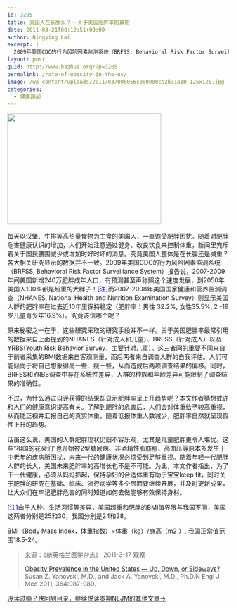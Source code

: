 ```yaml
---
id: 3205
title: 美国人在长胖么？——关于美国肥胖率的真相
date: 2011-03-21T00:12:51+00:00
author: Qingying Lai
excerpt: |
  2009年美国CDC的行为风险因素监测系统（BRFSS, Behavioral Risk Factor Surveillance System）报告说，2007-2009年间美国新增240万肥胖成年人口。而2007-2008年美国国家健康和营养监测调查（NHANES, National Health and Nutrition Examination Survey）则显示美国人群的肥胖率在过去近10年里保持稳定。究竟该信哪个呢？
layout: post
guid: http://www.bazhua.org/?p=3205
permalink: /rate-of-obesity-in-the-us/
image: /wp-content/uploads/2011/03/005056c000080ca2b31a10-125x125.jpg
categories:
  - 健康趣闻
---
```

[<img class="alignnone size-full wp-image-3206" title="005056c000080ca2b31a10" src="/wp-content/uploads/2011/03/005056c000080ca2b31a10.jpg" alt="" width="350" height="251" srcset="/wp-content/uploads/2011/03/005056c000080ca2b31a10.jpg 350w, /wp-content/uploads/2011/03/005056c000080ca2b31a10-150x107.jpg 150w, /wp-content/uploads/2011/03/005056c000080ca2b31a10-300x215.jpg 300w" sizes="(max-width: 350px) 100vw, 350px" />](/wp-content/uploads/2011/03/005056c000080ca2b31a10.jpg)

[](/wp-content/uploads/2011/03/005056c000080ca2b31a10.jpg)每天以汉堡、牛排等高热量食物为主食的美国人，一直饱受肥胖困扰。随着对肥胖危害健康认识的增加，人们开始注意通过健身、改良饮食来控制体重，新闻里充斥着关于国民腰围减少或增加时好时坏的消息。究竟美国人整体是在长胖还是减重？各大相关研究显示的数据并不一致。2009年美国CDC的行为风险因素监测系统（BRFSS, Behavioral Risk Factor Surveillance System）报告说，2007-2009年间美国新增240万肥胖成年人口，有预测甚至声称照这个速度发展，到2050年美国人100%都是超重的大胖子<span style="color: #0000ff;">！[注]</span>而2007-2008年美国国家健康和营养监测调查（NHANES, National Health and Nutrition Examination Survey）则显示美国人群的肥胖率在过去近10年里保持稳定（肥胖率：男性 32.2%, 女性35.5%, 2 -19岁儿童青少年16.9%）。究竟该信哪个呢？

原来秘密之一在于，这些研究采取的研究手段并不一样。关于美国肥胖率最常引用的数据来自上面提到的NHANES（针对成人和儿童）、BRFSS（针对成人）以及YRBS(Youth Risk Behavior Survey，主要针对儿童）。这三者间的重要不同来自于前者采集的BMI数据来自客观测量，而后两者来自调查人群的自我评估。人们可能倾向于将自己想象得高一些、瘦一些，从而造成后两项调查结果的偏移。同时，BRFSS和YRBS调查中存在系统性差异，人群的种族和年龄差异可能限制了调查结果的准确性。

不过，为什么通过自评获得的结果却显示肥胖率呈上升趋势呢？本文作者猜想或许和人们的健康意识提高有关。了解到肥胖的危害后，人们会对体重给予较高重视，从而能正视并汇报自己的真实体重，随着低报体重人数减少，肥胖率自然就呈现假性上升的趋势。

话虽这么说，美国的人群肥胖现状仍旧不容乐观，尤其是儿童肥胖更令人堪忧。这些“祖国的花朵们”也开始被2型糖尿病、非酒精性脂肪肝、高血压等原本多发生于中老年的疾病所困扰，未来一代的健康状况必须受到足够重视。随着年轻一代肥胖人群的长大，美国未来肥胖率的高增长也不是不可能。为此，本文作者指出，为了下一代健康，必须从妈妈抓起，保持孕妇的合适体重有助于宝宝keep fit，同时关于肥胖的研究在基础、临床、流行病学等多个层面要继续开展，并及时更新成果，让大众们在牢记肥胖危害的同时知道如何去做能够有效保持身材。

 <span style="color: #0000ff;">[注]</span>由于人种、生活习惯等差异，美国超重和肥胖的BMI值界限与我国不同，美国这两者分别是25和30，我国分别是24和28。

BMI（Body Mass Index，体重指数）=体重（kg）/身高（m2 ）, 我国正常值范围18.5-24。

> 来源：《新英格兰医学杂志》 2011-3-17 观察
> 
> [Obesity Prevalence in the United States — Up, Down, or Sideways?](http://www.nejm.org/doi/full/10.1056/NEJMp1009229)Susan Z. Yanovski, M.D., and Jack A. Yanovski, M.D., Ph.D.N Engl J Med 2011; 364:987-989.

<!--DiscussionPollOpenDateReplacer-->


  
[没读过瘾？快回到目录，继续悦读本期NEJM的其他文章→](http://www.bazhua.org/2011/03/nejm0317.html)
